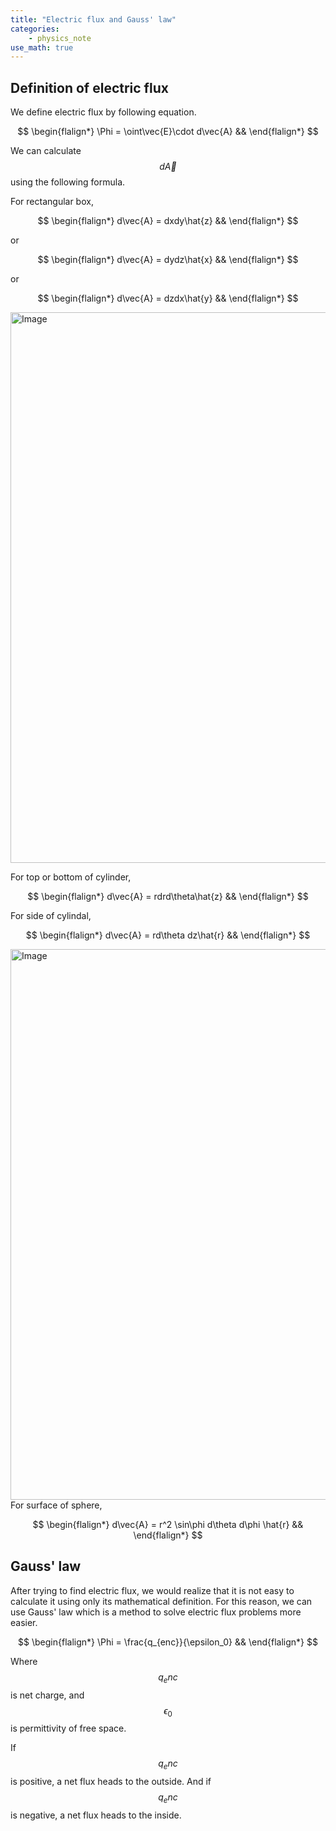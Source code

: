 ```yaml
---
title: "Electric flux and Gauss' law"
categories:
    - physics_note
use_math: true
---
```


<h2>Definition of electric flux</h2>

We define electric flux by following equation.  

$$
\begin{flalign*}
\Phi = \oint\vec{E}\cdot d\vec{A} &&
\end{flalign*}
$$

We can calculate $$d\vec{A}$$ using the following formula.  
  
For rectangular box,  

$$
\begin{flalign*}
d\vec{A} = dxdy\hat{z} &&
\end{flalign*}
$$

or   

$$
\begin{flalign*}
d\vec{A} = dydz\hat{x} &&
\end{flalign*}
$$

or

$$
\begin{flalign*}
d\vec{A} = dzdx\hat{y} &&
\end{flalign*}
$$
  
<img width="1524" height="881" alt="Image" src="https://github.com/user-attachments/assets/3f25213b-88bf-41dc-b2f6-20ec0f8a47d7" />

For top or bottom of cylinder,
  
$$
\begin{flalign*}
d\vec{A} = rdrd\theta\hat{z} &&
\end{flalign*}
$$

For side of cylindal,
  
$$
\begin{flalign*}
d\vec{A} = rd\theta dz\hat{r} &&
\end{flalign*}
$$

<img width="1524" height="881" alt="Image" src="https://github.com/user-attachments/assets/6ed16e85-c4de-4bed-a5f0-39c022d54ee3" />
For surface of sphere,  

$$
\begin{flalign*}
d\vec{A} = r^2 \sin\phi d\theta d\phi \hat{r} &&
\end{flalign*}
$$
    
<h2>Gauss' law</h2>

After trying to find electric flux, we would realize that it is not easy to calculate it using only its mathematical definition.
For this reason, we can use Gauss' law which is a method to solve electric flux problems more easier.

$$
\begin{flalign*}
\Phi = \frac{q_{enc}}{\epsilon_0} &&
\end{flalign*}
$$

Where $$q_enc$$ is net charge, and $$\epsilon_0$$ is permittivity of free space.  
  
If $$q_enc$$ is positive, a net flux heads to the outside. 
And if $$q_enc$$ is negative, a net flux heads to the inside.

